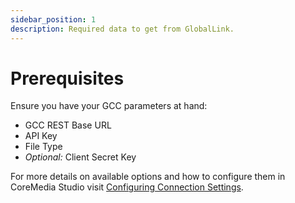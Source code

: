 ```yaml
---
sidebar_position: 1
description: Required data to get from GlobalLink.
---
```


# Prerequisites

Ensure you have your GCC parameters at hand:

* GCC REST Base URL
* API Key
* File Type
* _Optional:_ Client Secret Key

For more details on available options and how to configure them in CoreMedia
Studio visit [Configuring Connection Settings](./configure-gcc-settings.mdx).
